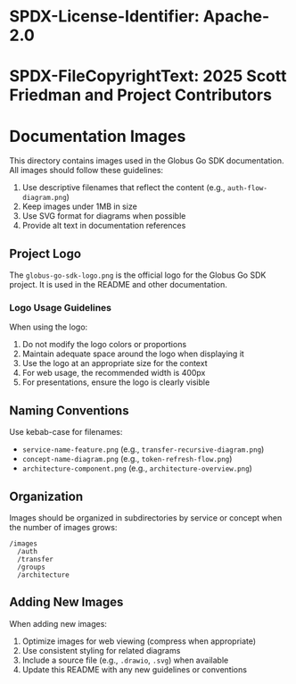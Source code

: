 # SPDX-License-Identifier: Apache-2.0
# SPDX-FileCopyrightText: 2025 Scott Friedman and Project Contributors

# Documentation Images

This directory contains images used in the Globus Go SDK documentation. All images should follow these guidelines:

1. Use descriptive filenames that reflect the content (e.g., `auth-flow-diagram.png`)
2. Keep images under 1MB in size
3. Use SVG format for diagrams when possible
4. Provide alt text in documentation references

## Project Logo

The `globus-go-sdk-logo.png` is the official logo for the Globus Go SDK project. It is used in the README and other documentation.

### Logo Usage Guidelines

When using the logo:

1. Do not modify the logo colors or proportions
2. Maintain adequate space around the logo when displaying it
3. Use the logo at an appropriate size for the context
4. For web usage, the recommended width is 400px
5. For presentations, ensure the logo is clearly visible

## Naming Conventions

Use kebab-case for filenames:
- `service-name-feature.png` (e.g., `transfer-recursive-diagram.png`)
- `concept-name-diagram.png` (e.g., `token-refresh-flow.png`)
- `architecture-component.png` (e.g., `architecture-overview.png`)

## Organization

Images should be organized in subdirectories by service or concept when the number of images grows:

```
/images
  /auth
  /transfer
  /groups
  /architecture
```

## Adding New Images

When adding new images:

1. Optimize images for web viewing (compress when appropriate)
2. Use consistent styling for related diagrams
3. Include a source file (e.g., `.drawio`, `.svg`) when available
4. Update this README with any new guidelines or conventions